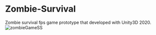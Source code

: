 # Zombie-Survival
Zombie survival fps game prototype that developed with Unity3D 2020.</br>
![zombieGameSS](https://user-images.githubusercontent.com/47994087/107648796-c8346e80-6c8d-11eb-9e57-a327e108b452.png)
